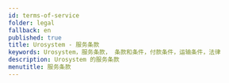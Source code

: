 ```yaml
---
id: terms-of-service
folder: legal
fallback: en
published: true
title: Urosystem - 服务条款
keywords: Urosystem，服务条款， 条款和条件，付款条件，运输条件，法律
description: Urosystem 的服务条款
menutitle: 服务条款
---
```

